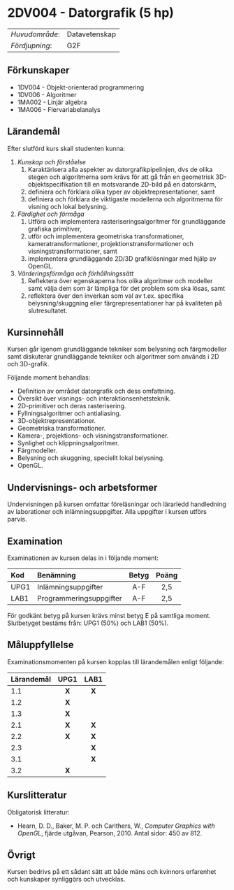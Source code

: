 # 2DV004 - Datorgrafik (5 hp)

|     |     |
| --- | --- | 
| *Huvudområde*: | Datavetenskap | 
| *Fördjupning*: | G2F | 

## Förkunskaper

- 1DV004 - Objekt-orienterad programmering
- 1DV006 - Algoritmer
- 1MA002 - Linjär algebra
- 1MA006 - Flervariabelanalys

## Lärandemål

Efter slutförd kurs skall studenten kunna:

1. *Kunskap och förståelse*
    1. Karaktärisera alla aspekter av datorgrafikpipelinjen, dvs de olika stegen och algoritmerna som krävs för att gå från en geometrisk 3D-objektspecifikation till en motsvarande 2D-bild på en datorskärm,
    2. definiera och förklara olika typer av objektrepresentationer, samt
    3. definiera och förklara de viktigaste modellerna och algoritmerna för visning och lokal belysning.
2. *Färdighet och förmåga*
    1. Utföra och implementera rasteriseringsalgoritmer för grundläggande grafiska primitiver,
    2. utför och implementera geometriska transformationer, kameratransformationer, projektionstransformationer och visningstransformationer, samt
    3. implementera grundläggande 2D/3D grafiklösningar med hjälp av OpenGL.
3. *Värderingsförmåga och förhållningssätt*
    1. Reflektera över egenskaperna hos olika algoritmer och modeller samt välja dem som är lämpliga för det problem som ska lösas, samt
    2. reflektera över den inverkan som val av t.ex. specifika belysning/skuggning eller färgrepresentationer har på kvaliteten på slutresultatet.

## Kursinnehåll

Kursen går igenom grundläggande tekniker som belysning och färgmodeller samt diskuterar grundläggande tekniker och algoritmer som används i 2D och 3D-grafik.

Följande moment behandlas:

- Definition av området datorgrafik och dess omfattning.
- Översikt över visnings- och interaktionsenhetsteknik.
- 2D-primitiver och deras rasterisering.
- Fyllningsalgoritmer och antialiasing.
- 3D-objektrepresentationer.
- Geometriska transformationer.
- Kamera-, projektions- och visningstransformationer.
- Synlighet och klippningsalgoritmer.
- Färgmodeller.
- Belysning och skuggning, speciellt lokal belysning.
- OpenGL.

## Undervisnings- och arbetsformer

Undervisningen på kursen omfattar föreläsningar och lärarledd handledning av laborationer och inlämningsuppgifter. Alla uppgifter i kursen utförs parvis.

## Examination

Examinationen av kursen delas in i följande moment:

| Kod  | Benämning             | Betyg | Poäng | 
| :--- | :-------------------- | :---: | :---: |
| UPG1 | Inlämningsuppgifter   | A-F   | 2,5   |
| LAB1 | Programmeringsuppgifter | A-F   | 2,5   |

För godkänt betyg på kursen krävs minst betyg E på samtliga moment. Slutbetyget bestäms från: UPG1 (50%) och LAB1 (50%).

## Måluppfyllelse

Examinationsmomenten på kursen kopplas till lärandemålen enligt följande:

| Lärandemål | UPG1  | LAB1  |
| :--------- | :---: | :---: |
| 1.1        | **X** | **X** |
| 1.2        | **X** |       |
| 1.3        | **X** |       |
| 2.1        | **X** | **X** |
| 2.2        | **X** | **X** |
| 2.3        |       | **X** |
| 3.1        |       | **X** |
| 3.2        | **X** |       |

## Kurslitteratur

Obligatorisk litteratur:

- Hearn, D. D., Baker, M. P. och Carithers, W., *Computer Graphics with OpenGL*, fjärde utgåvan, Pearson, 2010. Antal sidor: 450 av 812.

## Övrigt

Kursen bedrivs på ett sådant sätt att både mäns och kvinnors erfarenhet och kunskaper synliggörs och utvecklas.
